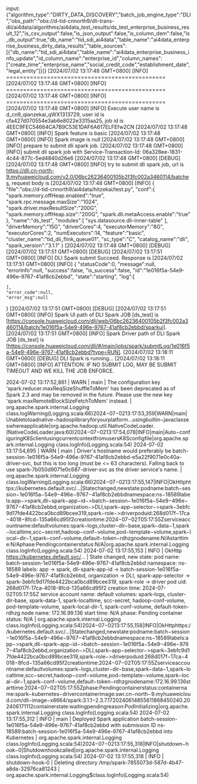 input:{"algorithm_type":"DIRTY_DATA_DISCOVERY","batch_job_engine_type":"DLI","obs_path":"obs://d-tid-cnnorth9/dli-trans-dii/ai4data/algorithms/ai4data_test_results/ds_test_enterprise_business_result_12","is_csv_output":false,"is_json_output":false,"is_column_dem":false,"is_db_output":true,"db_name":"tid_sdi_ai4data","table_name":"ai4data_enterprise_business_dirty_data_results","table_sources":[{"db_name":"tid_sdi_ai4data","table_name":"ai4data_enterprise_business_info_update","id_column_name":"enterprise_id","column_names":["create_time","enterprise_name","social_credit_code","establishment_date","legal_entity"]}]}
[2024/07/02 13:17:48 GMT+0800] [INFO] ===============================================
[2024/07/02 13:17:48 GMT+0800] [INFO] ===============================================
[2024/07/02 13:17:48 GMT+0800] [INFO] ===============================================
[2024/07/02 13:17:48 GMT+0800] [INFO] Execute user name is d_cn9_qianzekai_qWX1313729, user id is cfa427d070554e3ab6e8022e3315aa25, job id is 4EEC9FEC54664CA7B9C53E1DAF6A617ELFEfw2CN
[2024/07/02 13:17:48 GMT+0800] [INFO] Spark feature is basic
[2024/07/02 13:17:48 GMT+0800] [INFO] Spark image is null
[2024/07/02 13:17:48 GMT+0800] [INFO] prepare to submit dli spark job.
[2024/07/02 13:17:48 GMT+0800] [INFO] submit dli spark job with Service-Transaction-Id: 06a328ee-1831-4c44-877c-5ed4840d26e6
[2024/07/02 13:17:48 GMT+0800] [DEBUG] 
[2024/07/02 13:17:48 GMT+0800] [INFO] try to submit dli spark job, url is https://dli.cn-north-9.myhuaweicloud.com/v2.0/06bc26236400105b2f3fc002a3460114/batches, request body is 
[2024/07/02 13:17:48 GMT+0800] [INFO] 
{
    "file":"obs://d-tid-cnnorth9/ai4data/hitzekai/test.py",
    "conf":{
        "spark.memory.offHeap.enabled":"true",
        "spark.rpc.message.maxSize":"1024",
        "spark.driver.maxResultSize":"200G",
        "spark.memory.offHeap.size":"200G",
        "spark.dli.metaAccess.enable":"true"
    },
    "name":"ds_test",
    "modules":[
        "sys.datasource.dli-inner-table"
    ],
    "driverMemory":"15G",
    "driverCores":4,
    "executorMemory":"8G",
    "executorCores":2,
    "numExecutors":14,
    "feature":"basic",
    "cluster_name":"tid_dii_flink_queue01",
    "sc_type":"C",
    "catalog_name":"dli",
    "spark_version":"3.1.1"
}
[2024/07/02 13:17:48 GMT+0800] [DEBUG] 
[2024/07/02 13:17:51 GMT+0800] [DEBUG] 
[2024/07/02 13:17:51 GMT+0800] [INFO] DLI Spark submit Succeed. Response is 
[2024/07/02 13:17:51 GMT+0800] [INFO] 
{
    "statusCode":0,
    "message":null,
    "errorInfo":null,
    "success":false,
    "is_success":false,
    "id":"1e016f5a-54e9-496e-9767-41af8cb2ebbd",
    "state":"starting",
    "log":[
        
    ],
    "error_code":null,
    "error_msg":null
}
[2024/07/02 13:17:51 GMT+0800] [DEBUG] 
[2024/07/02 13:17:51 GMT+0800] [INFO] Spark UI path of DLI Spark JOB [ds_test] is [https://console.huaweicloud.com/dli/web/06bc26236400105b2f3fc002a3460114/batch/1e016f5a-54e9-496e-9767-41af8cb2ebbd/sparkui].
[2024/07/02 13:17:51 GMT+0800] [INFO] Spark Driver path of DLI Spark JOB [ds_test] is [https://console.huaweicloud.com/dli/#/main/jobs/spark/submitLog/1e016f5a-54e9-496e-9767-41af8cb2ebbd?type=RUN].
[2024/07/02 13:18:11 GMT+0800] [DEBUG] DLI Spark is running...
[2024/07/02 13:18:11 GMT+0800] [INFO] ATTENTION: IF NO SUBMIT LOG, MAY BE SUBMIT TIMEOUT AND WE KILL THE JOB ENFORCE.

2024-07-02 13:17:52,861 | WARN  | main | The configuration key 'spark.reducer.maxReqSizeShuffleToMem' has been deprecated as of Spark 2.3 and may be removed in the future. Please use the new key 'spark.maxRemoteBlockSizeFetchToMem' instead. | org.apache.spark.internal.Logging class.logWarning(Logging.scala:66)2024−07−0213:17:53,359|WARN|main|Unabletoloadnative−hadooplibraryforyourplatform...usingbuiltin−javaclasseswhereapplicable|org.apache.hadoop.util.NativeCodeLoader.<clinit>(NativeCodeLoader.java:60)2024−07−0213:17:54,078|INFO|main|Auto−configuringK8SclientusingcurrentcontextfromusersK8Sconfigfile|org.apache.spark.internal.Logging
 class.logInfo(Logging.scala:54)
2024-07-02 13:17:54,695 | WARN  | main | Driver's hostname would preferably be batch-session-1e016f5a-54e9-496e-9767-41af8cb2ebbd-e5a22f9071e0c40a-driver-svc, but this is too long (must be <= 63 characters). Falling back to use spark-7b050d9071e0c687-driver-svc as the driver service's name. | org.apache.spark.internal.Logging class.logWarning(Logging.scala:66)2024−07−0213:17:55,147|INFO|OkHttphttps://kubernetes.default.svc/...|Statechanged,newstate:podname:batch−session−1e016f5a−54e9−496e−9767−41af8cb2ebbdnamespace:ns−18589labels:app−>spark,dli−spark−app−id−>batch−session−1e016f5a−54e9−496e−9767−41af8cb2ebbd,organization−>DLI,spark−app−selector−>spark−3ebfc9d17fde4422bca0bcd89bcee319,spark−role−>driverpoduid:268d017f−17ca−4018−8fcd−135a66cd95f2creationtime:2024−07−02T05:17:55Zserviceaccountname:defaultvolumes:spark−logs,cluster−dir−base,spark−data−1,spark−localtime,scc−secret,hadoop−conf−volume,pod−template−volume,spark−local−dir−1,spark−conf−volume,default−token−rdhzgnodename:N/Astarttime:N/Aphase:Pendingcontainerstatus:N/A|org.apache.spark.internal.Logging
 class.logInfo(Logging.scala:54)
2024-07-02 13:17:55,153 | INFO  | OkHttp https://kubernetes.default.svc/... | State changed, new state: 
     pod name: batch-session-1e016f5a-54e9-496e-9767-41af8cb2ebbd
     namespace: ns-18589
     labels: app -> spark, dli-spark-app-id -> batch-session-1e016f5a-54e9-496e-9767-41af8cb2ebbd, organization -> DLI, spark-app-selector -> spark-3ebfc9d17fde4422bca0bcd89bcee319, spark-role -> driver
     pod uid: 268d017f-17ca-4018-8fcd-135a66cd95f2
     creation time: 2024-07-02T05:17:55Z
     service account name: default
     volumes: spark-logs, cluster-dir-base, spark-data-1, spark-localtime, scc-secret, hadoop-conf-volume, pod-template-volume, spark-local-dir-1, spark-conf-volume, default-token-rdhzg
     node name: 172.16.99.136
     start time: N/A
     phase: Pending
     container status: N/A | org.apache.spark.internal.Logging class.logInfo(Logging.scala:54)2024−07−0213:17:55,158|INFO|OkHttphttps://kubernetes.default.svc/...|Statechanged,newstate:podname:batch−session−1e016f5a−54e9−496e−9767−41af8cb2ebbdnamespace:ns−18589labels:app−>spark,dli−spark−app−id−>batch−session−1e016f5a−54e9−496e−9767−41af8cb2ebbd,organization−>DLI,spark−app−selector−>spark−3ebfc9d17fde4422bca0bcd89bcee319,spark−role−>driverpoduid:268d017f−17ca−4018−8fcd−135a66cd95f2creationtime:2024−07−02T05:17:55Zserviceaccountname:defaultvolumes:spark−logs,cluster−dir−base,spark−data−1,spark−localtime,scc−secret,hadoop−conf−volume,pod−template−volume,spark−local−dir−1,spark−conf−volume,default−token−rdhzgnodename:172.16.99.136starttime:2024−07−02T05:17:55Zphase:Pendingcontainerstatus:containername:spark−kubernetes−drivercontainerimage:swr.cn−north−9.myhuaweicloud.com/dli−image−x8664/spark:3.1.1−2.3.7.1720240614855611868450240.202406171112containerstate:waitingpendingreason:PodInitializing|org.apache.spark.internal.Logging
 class.logInfo(Logging.scala:54)
2024-07-02 13:17:55,312 | INFO  | main | Deployed Spark application batch-session-1e016f5a-54e9-496e-9767-41af8cb2ebbd with submission ID ns-18589:batch-session-1e016f5a-54e9-496e-9767-41af8cb2ebbd into Kubernetes | org.apache.spark.internal.Logging class.logInfo(Logging.scala:54)2024−07−0213:17:55,318|INFO|shutdown−hook−0|Shutdownhookcalled|org.apache.spark.internal.Logging
 class.logInfo(Logging.scala:54)
2024-07-02 13:17:55,318 | INFO  | shutdown-hook-0 | Deleting directory /tmp/spark-7855073d-587d-4b47-a8da-32976ca81243 | org.apache.spark.internal.Logging$class.logInfo(Logging.scala:54)
